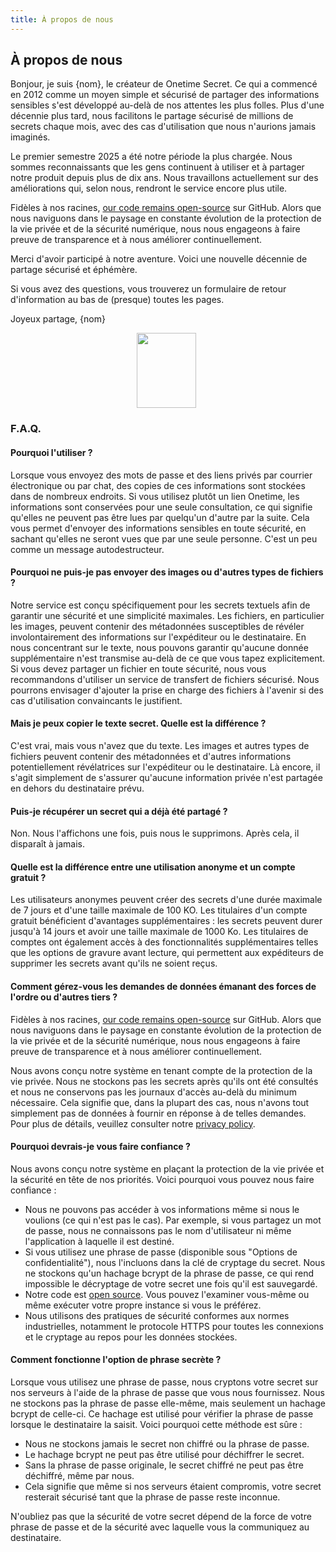 ```yaml
---
title: À propos de nous
---
```


<article class="prose dark:prose-invert md:prose-lg lg:prose-xl">
  <h2>
    À propos de nous
  </h2>

  <p>
    Bonjour, je suis {nom}, le créateur de Onetime Secret. Ce qui a commencé en 2012 comme un moyen simple et sécurisé de partager des informations sensibles s'est développé au-delà de nos attentes les plus folles. Plus d'une décennie plus tard, nous facilitons le partage sécurisé de millions de secrets chaque mois, avec des cas d'utilisation que nous n'aurions jamais imaginés.
  </p>

  <p>
    Le premier semestre 2025 a été notre période la plus chargée. Nous sommes reconnaissants que les gens continuent à utiliser et à partager notre produit depuis plus de dix ans. Nous travaillons actuellement sur des améliorations qui, selon nous, rendront le service encore plus utile.
  </p>

  <p>
    Fidèles à nos racines, <a href="https://github.com/onetimesecret/onetimesecret">our code remains open-source</a> sur GitHub. Alors que nous naviguons dans le paysage en constante évolution de la protection de la vie privée et de la sécurité numérique, nous nous engageons à faire preuve de transparence et à nous améliorer continuellement.
  </p>

  <p>
    Merci d'avoir participé à notre aventure. Voici une nouvelle décennie de partage sécurisé et éphémère.
  </p>

  <p>
    Si vous avez des questions, vous trouverez un formulaire de retour d'information au bas de (presque) toutes les pages.
  </p>

  <p>
    Joyeux partage,
{nom}
  </p>

  <p style="margin-left: 40%; margin-right: 40%">
    <a
      href="https://delanotes.com/"
      title="Delano Mandelbaum"><img
        src="/etc/img/delano-g.png"
        width="95"
        height="120"
        border="0"
      /></a>
  </p>

  <h3>F.A.Q.</h3>

  <h4>Pourquoi l'utiliser ?</h4>
  <p>
    Lorsque vous envoyez des mots de passe et des liens privés par courrier électronique ou par chat, des copies de ces informations sont stockées dans de nombreux endroits. Si vous utilisez plutôt un lien Onetime, les informations sont conservées pour une seule consultation, ce qui signifie qu'elles ne peuvent pas être lues par quelqu'un d'autre par la suite. Cela vous permet d'envoyer des informations sensibles en toute sécurité, en sachant qu'elles ne seront vues que par une seule personne. C'est un peu comme un message autodestructeur.
  </p>

  <h4>Pourquoi ne puis-je pas envoyer des images ou d'autres types de fichiers ?</h4>
  <p>
    Notre service est conçu spécifiquement pour les secrets textuels afin de garantir une sécurité et une simplicité maximales. Les fichiers, en particulier les images, peuvent contenir des métadonnées susceptibles de révéler involontairement des informations sur l'expéditeur ou le destinataire. En nous concentrant sur le texte, nous pouvons garantir qu'aucune donnée supplémentaire n'est transmise au-delà de ce que vous tapez explicitement. Si vous devez partager un fichier en toute sécurité, nous vous recommandons d'utiliser un service de transfert de fichiers sécurisé. Nous pourrons envisager d'ajouter la prise en charge des fichiers à l'avenir si des cas d'utilisation convaincants le justifient.
  </p>

  <h4>Mais je peux copier le texte secret. Quelle est la différence ?</h4>
  <p>
    C'est vrai, mais vous n'avez que du texte. Les images et autres types de fichiers peuvent contenir des métadonnées et d'autres informations potentiellement révélatrices sur l'expéditeur ou le destinataire. Là encore, il s'agit simplement de s'assurer qu'aucune information privée n'est partagée en dehors du destinataire prévu.
  </p>

  <h4>Puis-je récupérer un secret qui a déjà été partagé ?</h4>
  <p>
    Non. Nous l'affichons une fois, puis nous le supprimons. Après cela, il disparaît à jamais.
  </p>

  <h4>Quelle est la différence entre une utilisation anonyme et un compte gratuit ?</h4>
  <p>
    Les utilisateurs anonymes peuvent créer des secrets d'une durée maximale de 7 jours et d'une taille maximale de 100 KO. Les titulaires d'un compte gratuit bénéficient d'avantages supplémentaires : les secrets peuvent durer jusqu'à 14 jours et avoir une taille maximale de 1000 Ko. Les titulaires de comptes ont également accès à des fonctionnalités supplémentaires telles que les options de gravure avant lecture, qui permettent aux expéditeurs de supprimer les secrets avant qu'ils ne soient reçus.
  </p>

  <h4>Comment gérez-vous les demandes de données émanant des forces de l'ordre ou d'autres tiers ?</h4>
  <p>
    Fidèles à nos racines, <a href="https://github.com/onetimesecret/onetimesecret">our code remains open-source</a> sur GitHub. Alors que nous naviguons dans le paysage en constante évolution de la protection de la vie privée et de la sécurité numérique, nous nous engageons à faire preuve de transparence et à nous améliorer continuellement.
  </p>
  <p>
    Nous avons conçu notre système en tenant compte de la protection de la vie privée. Nous ne stockons pas les secrets après qu'ils ont été consultés et nous ne conservons pas les journaux d'accès au-delà du minimum nécessaire. Cela signifie que, dans la plupart des cas, nous n'avons tout simplement pas de données à fournir en réponse à de telles demandes. Pour plus de détails, veuillez consulter notre <a href="/privacy">privacy policy</a>.
  </p>

  <h4>Pourquoi devrais-je vous faire confiance ?</h4>
  <p>
    Nous avons conçu notre système en plaçant la protection de la vie privée et la sécurité en tête de nos priorités. Voici pourquoi vous pouvez nous faire confiance :
  </p>
  <ul>
    <li>Nous ne pouvons pas accéder à vos informations même si nous le voulions (ce qui n'est pas le cas). Par exemple, si vous partagez un mot de passe, nous ne connaissons pas le nom d'utilisateur ni même l'application à laquelle il est destiné.</li>
    <li>Si vous utilisez une phrase de passe (disponible sous "Options de confidentialité"), nous l'incluons dans la clé de cryptage du secret. Nous ne stockons qu'un hachage bcrypt de la phrase de passe, ce qui rend impossible le décryptage de votre secret une fois qu'il est sauvegardé.</li>
    <li>Notre code est <a href="https://github.com/onetimesecret/onetimesecret">open source</a>. Vous pouvez l'examiner vous-même ou même exécuter votre propre instance si vous le préférez.</li>
    <li>Nous utilisons des pratiques de sécurité conformes aux normes industrielles, notamment le protocole HTTPS pour toutes les connexions et le cryptage au repos pour les données stockées.</li>
  </ul>

  <h4>Comment fonctionne l'option de phrase secrète ?</h4>
  <p>
    Lorsque vous utilisez une phrase de passe, nous cryptons votre secret sur nos serveurs à l'aide de la phrase de passe que vous nous fournissez. Nous ne stockons pas la phrase de passe elle-même, mais seulement un hachage bcrypt de celle-ci. Ce hachage est utilisé pour vérifier la phrase de passe lorsque le destinataire la saisit. Voici pourquoi cette méthode est sûre :
  </p>
  <ul>
    <li>Nous ne stockons jamais le secret non chiffré ou la phrase de passe.</li>
    <li>Le hachage bcrypt ne peut pas être utilisé pour déchiffrer le secret.</li>
    <li>Sans la phrase de passe originale, le secret chiffré ne peut pas être déchiffré, même par nous.</li>
    <li>Cela signifie que même si nos serveurs étaient compromis, votre secret resterait sécurisé tant que la phrase de passe reste inconnue.</li>
  </ul>
  <p>
    N'oubliez pas que la sécurité de votre secret dépend de la force de votre phrase de passe et de la sécurité avec laquelle vous la communiquez au destinataire.
  </p>
</article>
